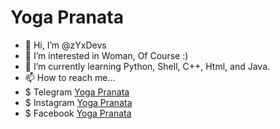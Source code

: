 # Yoga Pranata

- 👋 Hi, I’m @zYxDevs
- 👀 I’m interested in Woman, Of Course :)
- 🌱 I’m currently learning Python, Shell, C++, Html, and Java.
- 📫 How to reach me...
- $ Telegram  [Yoga Pranata](https://t.me/Yoga_CIC)
- $ Instagram [Yoga Pranata](https://instagram.com/itzme.yoga.id)
- $ Facebook  [Yoga Pranata](https://facebook.com/yoga.cic)

<!---
zYxDevs/zYxDevs is a ✨ special ✨ repository because its `README.md` (this file) appears on your GitHub profile.
You can click the Preview link to take a look at your changes.
--->
